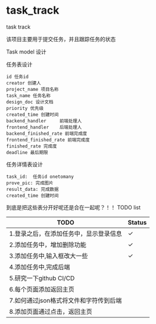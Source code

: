 # task_track
task track

该项目主要用于提交任务，并且跟踪任务的状态

Task model 设计

任务表设计
```
id 任务id 
creator 创建人 
project_name 项目名称
task_name 任务名称
design_doc 设计文档
priority 优先级
created_time 创建时间
backend_handler     前端处理人
frontend_handler    后端处理人
backend_finished_rate 前端完成度
frontend_finished_rate 前端完成度
finished_rate 完成度
deadline 最后期限
```

任务详情表设计
```
task_id:  任务id onetomany
prove_pic: 完成图片
result_data: 完成数据
created_time 创建时间
```


到底是把这些表分开好呢还是合在一起呢？！！
TODO list

|TODO|Status|
|-|-|
|1.登录之后，在添加任务中，显示登录信息|✓|
|2.添加任务中，增加删除功能|✓|
|3.添加任务中,输入框改大一些|✓|
|4.添加任务中,完成后端||
|5.研究一下github CI/CD||
|6.每个页面添加返回主页||
|7.如何通过json格式将文件和字符传到后端||
|8.添加页面通过点击，返回主页||

